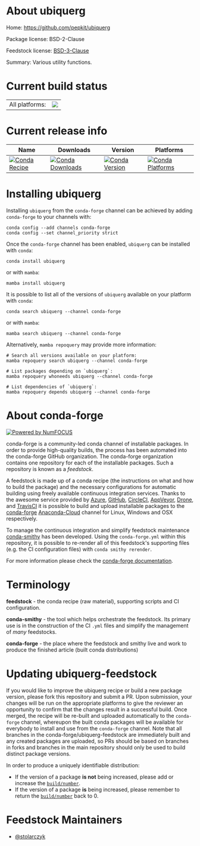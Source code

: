 About ubiquerg
==============

Home: https://github.com/pepkit/ubiquerg

Package license: BSD-2-Clause

Feedstock license: [BSD-3-Clause](https://github.com/conda-forge/ubiquerg-feedstock/blob/main/LICENSE.txt)

Summary: Various utility functions.

Current build status
====================


<table><tr><td>All platforms:</td>
    <td>
      <a href="https://dev.azure.com/conda-forge/feedstock-builds/_build/latest?definitionId=8328&branchName=main">
        <img src="https://dev.azure.com/conda-forge/feedstock-builds/_apis/build/status/ubiquerg-feedstock?branchName=main">
      </a>
    </td>
  </tr>
</table>

Current release info
====================

| Name | Downloads | Version | Platforms |
| --- | --- | --- | --- |
| [![Conda Recipe](https://img.shields.io/badge/recipe-ubiquerg-green.svg)](https://anaconda.org/conda-forge/ubiquerg) | [![Conda Downloads](https://img.shields.io/conda/dn/conda-forge/ubiquerg.svg)](https://anaconda.org/conda-forge/ubiquerg) | [![Conda Version](https://img.shields.io/conda/vn/conda-forge/ubiquerg.svg)](https://anaconda.org/conda-forge/ubiquerg) | [![Conda Platforms](https://img.shields.io/conda/pn/conda-forge/ubiquerg.svg)](https://anaconda.org/conda-forge/ubiquerg) |

Installing ubiquerg
===================

Installing `ubiquerg` from the `conda-forge` channel can be achieved by adding `conda-forge` to your channels with:

```
conda config --add channels conda-forge
conda config --set channel_priority strict
```

Once the `conda-forge` channel has been enabled, `ubiquerg` can be installed with `conda`:

```
conda install ubiquerg
```

or with `mamba`:

```
mamba install ubiquerg
```

It is possible to list all of the versions of `ubiquerg` available on your platform with `conda`:

```
conda search ubiquerg --channel conda-forge
```

or with `mamba`:

```
mamba search ubiquerg --channel conda-forge
```

Alternatively, `mamba repoquery` may provide more information:

```
# Search all versions available on your platform:
mamba repoquery search ubiquerg --channel conda-forge

# List packages depending on `ubiquerg`:
mamba repoquery whoneeds ubiquerg --channel conda-forge

# List dependencies of `ubiquerg`:
mamba repoquery depends ubiquerg --channel conda-forge
```


About conda-forge
=================

[![Powered by
NumFOCUS](https://img.shields.io/badge/powered%20by-NumFOCUS-orange.svg?style=flat&colorA=E1523D&colorB=007D8A)](https://numfocus.org)

conda-forge is a community-led conda channel of installable packages.
In order to provide high-quality builds, the process has been automated into the
conda-forge GitHub organization. The conda-forge organization contains one repository
for each of the installable packages. Such a repository is known as a *feedstock*.

A feedstock is made up of a conda recipe (the instructions on what and how to build
the package) and the necessary configurations for automatic building using freely
available continuous integration services. Thanks to the awesome service provided by
[Azure](https://azure.microsoft.com/en-us/services/devops/), [GitHub](https://github.com/),
[CircleCI](https://circleci.com/), [AppVeyor](https://www.appveyor.com/),
[Drone](https://cloud.drone.io/welcome), and [TravisCI](https://travis-ci.com/)
it is possible to build and upload installable packages to the
[conda-forge](https://anaconda.org/conda-forge) [Anaconda-Cloud](https://anaconda.org/)
channel for Linux, Windows and OSX respectively.

To manage the continuous integration and simplify feedstock maintenance
[conda-smithy](https://github.com/conda-forge/conda-smithy) has been developed.
Using the ``conda-forge.yml`` within this repository, it is possible to re-render all of
this feedstock's supporting files (e.g. the CI configuration files) with ``conda smithy rerender``.

For more information please check the [conda-forge documentation](https://conda-forge.org/docs/).

Terminology
===========

**feedstock** - the conda recipe (raw material), supporting scripts and CI configuration.

**conda-smithy** - the tool which helps orchestrate the feedstock.
                   Its primary use is in the construction of the CI ``.yml`` files
                   and simplify the management of *many* feedstocks.

**conda-forge** - the place where the feedstock and smithy live and work to
                  produce the finished article (built conda distributions)


Updating ubiquerg-feedstock
===========================

If you would like to improve the ubiquerg recipe or build a new
package version, please fork this repository and submit a PR. Upon submission,
your changes will be run on the appropriate platforms to give the reviewer an
opportunity to confirm that the changes result in a successful build. Once
merged, the recipe will be re-built and uploaded automatically to the
`conda-forge` channel, whereupon the built conda packages will be available for
everybody to install and use from the `conda-forge` channel.
Note that all branches in the conda-forge/ubiquerg-feedstock are
immediately built and any created packages are uploaded, so PRs should be based
on branches in forks and branches in the main repository should only be used to
build distinct package versions.

In order to produce a uniquely identifiable distribution:
 * If the version of a package **is not** being increased, please add or increase
   the [``build/number``](https://docs.conda.io/projects/conda-build/en/latest/resources/define-metadata.html#build-number-and-string).
 * If the version of a package **is** being increased, please remember to return
   the [``build/number``](https://docs.conda.io/projects/conda-build/en/latest/resources/define-metadata.html#build-number-and-string)
   back to 0.

Feedstock Maintainers
=====================

* [@stolarczyk](https://github.com/stolarczyk/)

